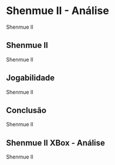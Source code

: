 ---
---

# Shenmue II - Análise

Shenmue II

## Shenmue II

Shenmue II

## Jogabilidade

Shenmue II

## Conclusão

Shenmue II

## Shenmue II XBox - Análise

Shenmue II
